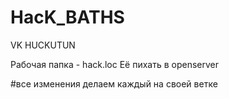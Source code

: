 # HacK_BATHS
VK HUCKUTUN

Рабочая папка - hack.loc
Её пихать в openserver

#все изменения делаем каждый на своей ветке
